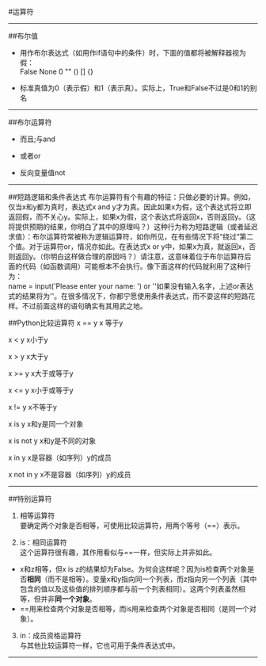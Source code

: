 #运算符

----------
##布尔值


- 用作布尔表达式（如用作if语句中的条件）时，下面的值都将被解释器视为假：  
	False None 0 "" () [] {} 


- 标准真值为0（表示假）和1（表示真）。实际上，True和False不过是0和1的别名

----------

##布尔运算符


- 而且;与and  


- 或者or  


- 反向变量值not   


----------


##短路逻辑和条件表达式布尔运算符有个有趣的特征：只做必要的计算。例如，仅当x和y都为真时，表达式x and y才为真。因此如果x为假，这个表达式将立即返回假，而不关心y。实际上，如果x为假，这个表达式将返回x，否则返回y。（这将提供预期的结果，你明白了其中的原理吗？）这种行为称为短路逻辑（或者延迟求值）：布尔运算符常被称为逻辑运算符，如你所见，在有些情况下将“绕过”第二个值。对于运算符or，情况亦如此。在表达式x or y中，如果x为真，就返回x，否则返回y。（你明白这样做合理的原因吗？）请注意，这意味着位于布尔运算符后面的代码（如函数调用）可能根本不会执行。像下面这样的代码就利用了这种行为：  
name = input('Please enter your name: ') or '<unknown>'如果没有输入名字，上述or表达式的结果将为'<unknown>'。在很多情况下，你都宁愿使用条件表达式，而不耍这样的短路花样。不过前面这样的语句确实有其用武之地。

##Python比较运算符
x == y x 等于y  

x < y x小于y  

x > y x大于y  

x >= y x大于或等于y  

x <= y x小于或等于y  

x != y x不等于y  

x is y x和y是同一个对象  

x is not y x和y是不同的对象  

x in y x是容器（如序列）y的成员  

x not in y x不是容器（如序列）y的成员  

----------
##特别运算符


1. 相等运算符  
要确定两个对象是否相等，可使用比较运算符，用两个等号（==）表示。

2. is：相同运算符  
这个运算符很有趣，其作用看似与==一样，但实际上并非如此。  
 - x和z相等，但x is z的结果却为False。为何会这样呢？因为is检查两个对象是否**相同**（而不是相等）。变量x和y指向同一个列表，而z指向另一个列表（其中包含的值以及这些值的排列顺序都与前一个列表相同）。这两个列表虽然相等，但并非**同一个对象**。 - ==用来检查两个对象是否相等，而is用来检查两个对象是否相同（是同一个对象）。3. in：成员资格运算符  
与其他比较运算符一样，它也可用于条件表达式中。


----------


